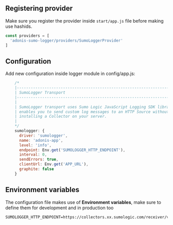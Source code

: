 ## Registering provider

Make sure you register the provider inside `start/app.js` file before making use hashids.

```js
const providers = [
  'adonis-sumo-logger/providers/SumoLoggerProvider'
]
```

## Configuration

Add new configuration inside logger module in config/app.js:

```js
    /*
    |--------------------------------------------------------------------------
    | SumoLogger Transport
    |--------------------------------------------------------------------------
    |
    | SumoLogger transport uses Sumo Logic JavaScript Logging SDK library
    | enables you to send custom log messages to an HTTP Source without
    | installing a Collector on your server.
    |
    */
    sumologger: {
      driver: 'sumologger',
      name: 'adonis-app',
      level: 'info',
      endpoint: Env.get('SUMOLOGGER_HTTP_ENDPOINT'),
      interval: 0,
      sendErrors: true,
      clientUrl: Env.get('APP_URL'),
      graphite: false
    }
```

## Environment variables
The configuration file makes use of **Environment variables**, make sure to define them for development and in production too

```
SUMOLOGGER_HTTP_ENDPOINT=https://collectors.xx.sumologic.com/receiver/v1/http/xxxxxx==
```
